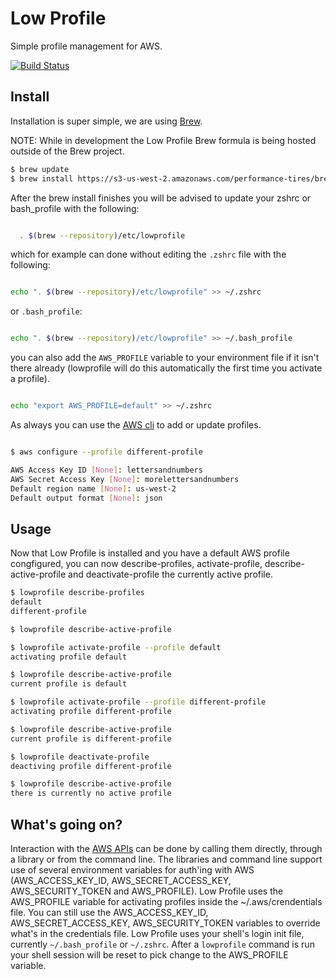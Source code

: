 # Low Profile

Simple profile management for AWS.

[![Build Status](https://ci.dualspark.com/api/badge/github.com/DualSpark/lowprofile/status.svg?branch=master)](https://ci.dualspark.com/github.com/DualSpark/lowprofile)

## Install

Installation is super simple, we are using [Brew](http://brew.sh).

NOTE: While in development the Low Profile Brew formula is being hosted outside of the Brew project.

```bash
$ brew update
$ brew install https://s3-us-west-2.amazonaws.com/performance-tires/brew/latest/lowprofile.rb
```

After the brew install finishes you will be advised to update your zshrc or bash_profile with the following:

```bash

  . $(brew --repository)/etc/lowprofile

```

which for example can done without editing the `.zshrc` file with the following:

```bash

echo ". $(brew --repository)/etc/lowprofile" >> ~/.zshrc

```

or `.bash_profile`:

```bash

echo ". $(brew --repository)/etc/lowprofile" >> ~/.bash_profile

```

you can also add the `AWS_PROFILE` variable to your environment file if it
isn't there already (lowprofile will do this automatically the first time you activate
a profile).

```bash

echo "export AWS_PROFILE=default" >> ~/.zshrc

```

As always you can use the [AWS cli](http://aws.amazon.com/cli/) to add or update profiles.  

```bash

$ aws configure --profile different-profile

AWS Access Key ID [None]: lettersandnumbers
AWS Secret Access Key [None]: morelettersandnumbers
Default region name [None]: us-west-2
Default output format [None]: json

```

## Usage

Now that Low Profile is installed and you have a default AWS profile congfigured, you can now describe-profiles, activate-profile, describe-active-profile and deactivate-profile the currently active  profile.  


```bash
$ lowprofile describe-profiles
default
different-profile

$ lowprofile describe-active-profile

$ lowprofile activate-profile --profile default
activating profile default

$ lowprofile describe-active-profile
current profile is default

$ lowprofile activate-profile --profile different-profile
activating profile different-profile

$ lowprofile describe-active-profile
current profile is different-profile

$ lowprofile deactivate-profile
deactiving profile different-profile

$ lowprofile describe-active-profile
there is currently no active profile

```

## What's going on?

Interaction with the [AWS APIs](https://aws.amazon.com/documentation/) can be done by calling them directly, through a library or from the command line.  The libraries and command line support use of several environment variables for auth'ing with AWS (AWS_ACCESS_KEY_ID, AWS_SECRET_ACCESS_KEY, AWS_SECURITY_TOKEN and AWS_PROFILE).  Low Profile uses the AWS_PROFILE variable for activating profiles inside the ~/.aws/crendentials file.  You can still use the AWS_ACCESS_KEY_ID, AWS_SECRET_ACCESS_KEY, AWS_SECURITY_TOKEN variables to override what's in the credentials file.  Low Profile uses your shell's login init file, currently `~/.bash_profile` or `~/.zshrc`.  After a `lowprofile` command is run your shell session will be reset to pick change to the AWS_PROFILE variable.
